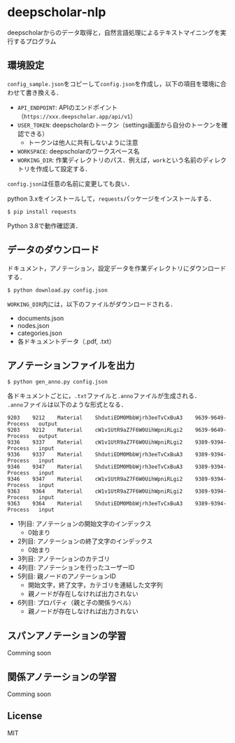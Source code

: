 # deepscholar-nlp
deepscholarからのデータ取得と，自然言語処理によるテキストマイニングを実行するプログラム


## 環境設定
`config_sample.json`をコピーして`config.json`を作成し，以下の項目を環境に合わせて書き換える．
* `API_ENDPOINT`: APIのエンドポイント（`https://xxx.deepscholar.app/api/v1`）
* `USER_TOKEN`: deepscholarのトークン（settings画面から自分のトークンを確認できる）
    * トークンは他人に共有しないように注意
* `WORKSPACE`: deepscholarのワークスペース名
* `WORKING_DIR`: 作業ディレクトリのパス．例えば，`work`という名前のディレクトリを作成して設定する．

`config.json`は任意の名前に変更しても良い．

python 3.xをインストールして，`requests`パッケージをインストールする．
```
$ pip install requests
```
Python 3.8で動作確認済．

## データのダウンロード
ドキュメント，アノテーション，設定データを作業ディレクトリにダウンロードする．
```
$ python download.py config.json
```

`WORKING_DIR`内には，以下のファイルがダウンロードされる．
* documents.json
* nodes.json
* categories.json
* 各ドキュメントデータ（.pdf, .txt）


## アノテーションファイルを出力
```
$ python gen_anno.py config.json
```

各ドキュメントごとに，`.txt`ファイルと`.anno`ファイルが生成される．  
`.anno`ファイルは以下のような形式となる．

```
9203	9212	Material	ShdutiEDM0MbbWjrh3eeTvCxBuA3	9639-9649-Process	output
9203	9212	Material	cW1v1UtR9aZ7F6W0UihWpniRLgi2	9639-9649-Process	output
9336	9337	Material	cW1v1UtR9aZ7F6W0UihWpniRLgi2	9389-9394-Process	input
9336	9337	Material	ShdutiEDM0MbbWjrh3eeTvCxBuA3	9389-9394-Process	input
9346	9347	Material	ShdutiEDM0MbbWjrh3eeTvCxBuA3	9389-9394-Process	input
9346	9347	Material	cW1v1UtR9aZ7F6W0UihWpniRLgi2	9389-9394-Process	input
9363	9364	Material	cW1v1UtR9aZ7F6W0UihWpniRLgi2	9389-9394-Process	input
9363	9364	Material	ShdutiEDM0MbbWjrh3eeTvCxBuA3	9389-9394-Process	input
```
* 1列目: アノテーションの開始文字のインデックス
    * 0始まり
* 2列目: アノテーションの終了文字のインデックス
    * 0始まり
* 3列目: アノテーションのカテゴリ
* 4列目: アノテーションを行ったユーザーID
* 5列目: 親ノードのアノテーションID
    * 開始文字，終了文字，カテゴリを連結した文字列
    * 親ノードが存在しなければ出力されない
* 6列目: プロパティ（親と子の関係ラベル）
    * 親ノードが存在しなければ出力されない


## スパンアノテーションの学習
Comming soon


## 関係アノテーションの学習
Comming soon


## License
MIT
